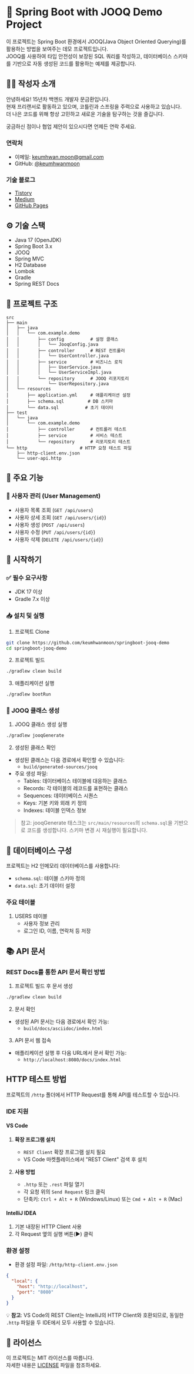 # 🚀 Spring Boot with JOOQ Demo Project

이 프로젝트는 Spring Boot 환경에서 JOOQ(Java Object Oriented Querying)를 활용하는 방법을 보여주는 데모 프로젝트입니다.  
JOOQ를 사용하여 타입 안전성이 보장된 SQL 쿼리를 작성하고, 데이터베이스 스키마를 기반으로 자동 생성된 코드를 활용하는 예제를 제공합니다.

## 🧑‍💻 작성자 소개

안녕하세요! 15년차 백엔드 개발자 문금환입니다.  
현재 프리랜서로 활동하고 있으며, 코틀린과 스프링을 주력으로 사용하고 있습니다.  
더 나은 코드를 위해 항상 고민하고 새로운 기술을 탐구하는 것을 즐깁니다.

궁금하신 점이나 협업 제안이 있으시다면 언제든 연락 주세요.

### 연락처
- 이메일: keumhwan.moon@gmail.com
- GitHub: [@keumhwanmoon](https://github.com/keumhwanmoon)

### 기술 블로그
- [Tistory](https://jason-moon.tistory.com/)
- [Medium](https://medium.com/@jason.moon.kr)
- [GitHub Pages](https://keumhwanmoon.github.io)

## ⚙️ 기술 스택

- Java 17 (OpenJDK)
- Spring Boot 3.x
- JOOQ
- Spring MVC
- H2 Database
- Lombok
- Gradle
- Spring REST Docs

## 📁 프로젝트 구조

```text
src
├── main
│   ├── java
│   │   └── com.example.demo
│   │       ├── config          # 설정 클래스
│   │       │   └── JooqConfig.java
│   │       ├── controller      # REST 컨트롤러
│   │       │   └── UserController.java
│   │       ├── service         # 비즈니스 로직
│   │       │   ├── UserService.java
│   │       │   └── UserServiceImpl.java
│   │       └── repository      # JOOQ 리포지토리
│   │           └── UserRepository.java
│   └── resources
│       ├── application.yml     # 애플리케이션 설정
│       ├── schema.sql         # DB 스키마
│       └── data.sql          # 초기 데이터
├── test
│   └── java
│       └── com.example.demo
│           ├── controller      # 컨트롤러 테스트
│           ├── service         # 서비스 테스트
│           └── repository      # 리포지토리 테스트
└── http                    # HTTP 요청 테스트 파일
    ├── http-client.env.json
    └── user-api.http
```

## 🌟 주요 기능

### 👥 사용자 관리 (User Management)
- 사용자 목록 조회 (`GET /api/users`)
- 사용자 상세 조회 (`GET /api/users/{id}`)
- 사용자 생성 (`POST /api/users`)
- 사용자 수정 (`PUT /api/users/{id}`)
- 사용자 삭제 (`DELETE /api/users/{id}`)

## 🚀 시작하기

### ✅ 필수 요구사항
- JDK 17 이상
- Gradle 7.x 이상

### 📥 설치 및 실행

1. 프로젝트 Clone
```bash
git clone https://github.com/keumhwanmoon/springboot-jooq-demo
cd springboot-jooq-demo
```

2. 프로젝트 빌드
```bash
./gradlew clean build
```

3. 애플리케이션 실행
```bash
./gradlew bootRun
```

### 🔄 JOOQ 클래스 생성

1. JOOQ 클래스 생성 실행
```bash
./gradlew jooqGenerate
```

2. 생성된 클래스 확인
- 생성된 클래스는 다음 경로에서 확인할 수 있습니다:
  - `build/generated-sources/jooq`
- 주요 생성 파일:
  - Tables: 데이터베이스 테이블에 대응하는 클래스
  - Records: 각 테이블의 레코드를 표현하는 클래스
  - Sequences: 데이터베이스 시퀀스
  - Keys: 기본 키와 외래 키 정의
  - Indexes: 테이블 인덱스 정보

> 참고: jooqGenerate 태스크는 `src/main/resources`의 `schema.sql`을 기반으로 코드를 생성합니다. 스키마 변경 시 재실행이 필요합니다.

## 💾 데이터베이스 구성

프로젝트는 H2 인메모리 데이터베이스를 사용합니다:
- `schema.sql`: 테이블 스키마 정의
- `data.sql`: 초기 데이터 설정

### 주요 테이블
1. USERS 테이블
   - 사용자 정보 관리
   - 로그인 ID, 이름, 연락처 등 저장

## 📚 API 문서

### REST Docs를 통한 API 문서 확인 방법

1. 프로젝트 빌드 후 문서 생성
```bash
./gradlew clean build
```

2. 문서 확인
- 생성된 API 문서는 다음 경로에서 확인 가능:
  - `build/docs/asciidoc/index.html`

3. API 문서 웹 접속
- 애플리케이션 실행 후 다음 URL에서 문서 확인 가능:
  - `http://localhost:8080/docs/index.html`

## HTTP 테스트 방법

프로젝트의 `/http` 폴더에서 HTTP Request를 통해 API를 테스트할 수 있습니다.

### IDE 지원
#### VS Code
1. **확장 프로그램 설치**
   - `REST Client` 확장 프로그램 설치 필요
   - VS Code 마켓플레이스에서 "REST Client" 검색 후 설치

2. **사용 방법**
   - `.http` 또는 `.rest` 파일 열기
   - 각 요청 위의 `Send Request` 링크 클릭
   - 단축키: `Ctrl + Alt + R` (Windows/Linux) 또는 `Cmd + Alt + R` (Mac)

#### IntelliJ IDEA
1. 기본 내장된 HTTP Client 사용
2. 각 Request 옆의 실행 버튼(▶) 클릭

### 환경 설정
- 환경 설정 파일: `/http/http-client.env.json`
```json
{
  "local": {
    "host": "http://localhost",
    "port": "8080"
  }
}
```

💡 **참고**: VS Code의 REST Client는 IntelliJ의 HTTP Client와 호환되므로, 
동일한 `.http` 파일을 두 IDE에서 모두 사용할 수 있습니다.

## 📝 라이선스

이 프로젝트는 MIT 라이선스를 따릅니다.  
자세한 내용은 [LICENSE](LICENSE) 파일을 참조하세요.